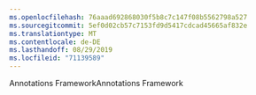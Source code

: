 ```yaml
---
ms.openlocfilehash: 76aaad692868030f5b8c7c147f08b5562798a527
ms.sourcegitcommit: 5ef0d02cb57c7153fd9d5417cdcad45665af832e
ms.translationtype: MT
ms.contentlocale: de-DE
ms.lasthandoff: 08/29/2019
ms.locfileid: "71139589"
---
```

<span data-ttu-id="57c84-101">Annotations Framework</span><span class="sxs-lookup"><span data-stu-id="57c84-101">Annotations Framework</span></span>